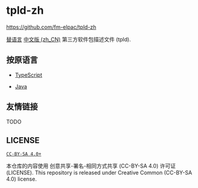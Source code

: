 <!-- tpld-zh/README.md
  lang: zh_CN
-->

# tpld-zh

<https://github.com/fm-elpac/tpld-zh>

[替语言](https://github.com/fm-elpac/fm-tpl)
[中文版 (zh_CN)](https://github.com/fm-elpac/fm-tpl/tree/main/doc/tpld-zh)
第三方软件包描述文件 (tpld).

## 按原语言

- [TypeScript](./tpld-ts-zh)

- [Java](./tpld-java-zh)

## 友情链接

TODO

## LICENSE

[`CC-BY-SA 4.0+`](https://creativecommons.org/licenses/by-sa/4.0/)

本仓库的内容使用 创意共享-署名-相同方式共享 (CC-BY-SA 4.0) 许可证 (LICENSE).
This repository is released under Creative Common (CC-BY-SA 4.0) license.

